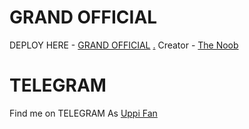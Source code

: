 # GRAND OFFICIAL

DEPLOY HERE - [GRAND OFFICIAL](https://dashboard.heroku.com/new?button-url=https%3A%2F%2Fgithub.com%2Flegendx22%2FGRANDROBOT&template=https%3A%2F%2Fgithub.com%2FDangerHackerRJ%2FGRANDROBOT)
[.](https://heroku.com/deploy)
Creator - [The Noob](https://t.me/The_Noob_Hacker)

# TELEGRAM
Find me on TELEGRAM As [Uppi Fan](https://t.me/Upendra_Manager_Bot)
